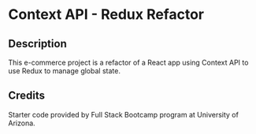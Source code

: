 # Context API - Redux Refactor

## Description

This e-commerce project is a refactor of a React app using Context API to use Redux to manage global state.

## Credits

Starter code provided by Full Stack Bootcamp program at University of Arizona.
